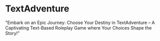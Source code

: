 # TextAdventure
 "Embark on an Epic Journey: Choose Your Destiny in TextAdventure – A Captivating Text-Based Roleplay Game where Your Choices Shape the Story!"
